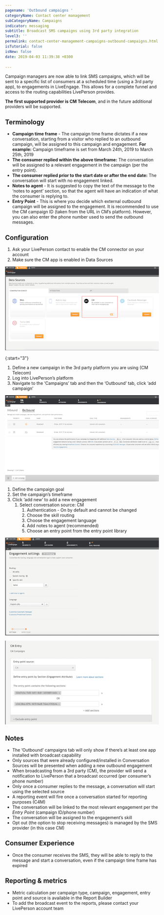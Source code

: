 ```yaml
---
pagename: 'Outbound campaigns '
categoryName: Contact center management
subCategoryName: Campaigns
indicator: messaging
subtitle: Broadcast SMS campaigns using 3rd party integration
level3: ''
permalink: contact-center-management-campaigns-outbound-campaigns.html
isTutorial: false
isNew: false
date: 2019-04-03 11:39:38 +0300

---
```

Campaign managers are now able to link SMS campaigns, which will be sent to a specific list of consumers at a scheduled time (using a 3rd party app), to engagements in LiveEngage. This allows for a complete funnel and access to the routing capabilities LivePerson provides.

**The first supported provider is CM Telecom**, and in the future additional providers will be supported.

## Terminology

* **Campaign time frame** - The campaign time frame dictates if a new conversation, starting from a visitor who replied to an outbound campaign, will be assigned to this campaign and engagement.
  **For example:** Campaign timeframe is set from March 24th, 2019 to March 25th, 2019
* **The consumer replied within the above timeframe:** The conversation will be assigned to a relevant engagement in the campaign (per the entry point).
* **The consumer replied prior to the start date or after the end date:** The conversation will start with no engagement linked.
* **Notes to agent** - It is suggested to copy the text of the message to the ‘notes to agent’ section, so that the agent will have an indication of what the consumer is replying to.
* **Entry Point** - This is where you decide which external outbound campaign will be assigned to the engagement. It is recommended to use the CM campaign ID (taken from the URL in CM’s platform). However, you can also enter the phone number used to send the outbound messages.

## Configuration

1. Ask your LivePerson contact to enable the CM connector on your account
2. Make sure the CM app is enabled in Data Sources

![](/img/outbound-campaigns-1.png)

{:start="3"}
1. Define a new campaign in the 3rd party platform you are using (CM Telecom)
2. Log into LivePerson’s platform
3. Navigate to the ‘Campaigns’ tab and then the ‘Outbound’ tab, click ‘add campaign’

![](/img/outbound-campaigns-2.png)

1. Define the campaign goal
2. Set the campaign’s timeframe
3. Click ‘add new’ to add a new engagement
   1. Select conversation source: CM
      1. Authentication - On by default and cannot be changed
      2. Choose the skill routing
      3. Choose the engagement language
      4. Add notes to agent (recommended)
      5. Choose an entry point from the entry point library

![](/img/outbound-campaigns-3.png)

![](/img/outbound-campaigns-4.png)

## Notes

* The ‘Outbound’ campaigns tab will only show if there’s at least one app installed with broadcast capability
* Only sources that were already configured/installed in Conversation Sources will be presented when adding a new outbound engagement
* When broadcasting from a 3rd party (CM), the provider will send a notification to LivePerson that a broadcast occurred (per consumer’s phone number)
* Only once a consumer replies to the message, a conversation will start using the selected source
* A reporting event will fire once a conversation started for reporting purposes (C4M)
* The conversation will be linked to the most relevant engagement per the _Entry Point_ (campaign ID/phone number)
* The conversation will be assigned to the engagement’s skill
* Opt out (the option to stop receiving messages) is managed by the SMS provider (in this case CM)

## Consumer Experience

* Once the consumer receives the SMS, they will be able to reply to the message and start a conversation, even if the campaign time frame has expired

## Reporting & metrics

* Metric calculation per campaign type, campaign, engagement, entry point and source is available in the Report Builder
* To add the broadcast event to the reports, please contact your LivePerson account team